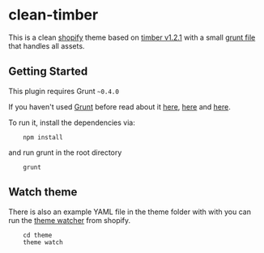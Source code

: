 clean-timber
============

This is a clean [shopify](http://www.shopify.com/) theme based on [timber v1.2.1](https://github.com/Shopify/Timber) with a small [grunt file](https://github.com/the-working-party/shopify-grunt-tools) that handles all assets.

## Getting Started
This plugin requires Grunt `~0.4.0`

If you haven't used [Grunt](http://gruntjs.com/) before read about it [here](http://css-tricks.com/video-screencasts/130-first-moments-grunt/), [here](http://www.smashingmagazine.com/2013/10/29/get-up-running-grunt/) and [here](https://egghead.io/lessons/gruntjs-introduction-to-grunt).

To run it, install the dependencies via:

```shell
	npm install
```

and run grunt in the root directory

```shell
	grunt
```

## Watch theme
There is also an example YAML file in the theme folder with with you can run the [theme watcher](https://github.com/Shopify/shopify_theme) from shopify.

```shell
	cd theme
	theme watch
```
